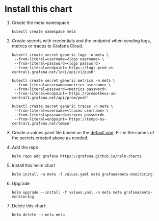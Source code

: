 # Install this chart

1. Create the meta namespace

   ```
   kubectl create namespace meta
   ```

1. Create secrets with credentials and the endpoint when sending logs, metrics or traces to Grafana Cloud.

   ```
   kubectl create secret generic logs -n meta \
    --from-literal=username=<logs username> \
    --from-literal=password=<logs password>
    --from-literal=endpoint='https://logs-prod-us-central1.grafana.net/loki/api/v1/push'

   kubectl create secret generic metrics -n meta \
    --from-literal=username=<metrics username> \
    --from-literal=password=<metrics password>
    --from-literal=endpoint='https://prometheus-us-central1.grafana.net/api/prom/push'

   kubectl create secret generic traces -n meta \
    --from-literal=username=<traces username> \
    --from-literal=password=<traces password>
    --from-literal=endpoint='https://tempo-us-central1.grafana.net/tempo'
   ```

1. Create a values.yaml file based on the [default one](../charts/meta-monitoring/values.yaml). Fill in the names of the secrets created above as needed.

1. Add the repo

   ```
   helm repo add grafana https://grafana.github.io/helm-charts
   ```


1. Install this helm chart

   ```
   helm install -n meta -f values.yaml meta grafana/meta-monitoring
   ```

1. Upgrade

   ```
   helm upgrade --install -f values.yaml -n meta meta grafana/meta-monitoring
   ```

1. Delete this chart:

   ```
   helm delete -n meta meta
   ```